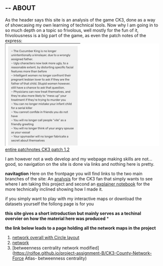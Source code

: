 --
ABOUT
--
As the header says this site is an analysis of the game CK3, done as a way of showcasing my own learning of technical tools.
Now why I am going in to so much depth on a topic so frivolous, well mostly for the fun of it, frivolousness is a big part of the game, as even the patch notes of the express:
<img src="images/CK3 funny.png" alt="hi" class="inline"/>
[entire patchnotes CK3 patch 1.2](https://www.crusaderkings.com/en/news/dev-diary-45-1-2-patch-notes?utm_source=stcom-owned&utm_medium=social-owned&utm_content=post&utm_campaign=crki3_ck_20201123_cawe_dd)


I am however not a web develop and my webpage making skills are not... good, so navigation on the site is done via links and nothing here is pretty.

**navitagtion**
Here on the frontpage you will find links to the two main branches of the site: An [analysis](https://rolfoe.github.io/project-assignment-B/analysis.md) for the CK3 fan that simply wants to see where I am taking this project and second an [explainer notebook](https://rolfoe.github.io/project-assignment-B/Explainer_notebook.md) for the more technically inclined showing how I made it. 

if you simply want to play with my interactive maps or download the datasets yourself the follong page is for you 




**this site gives a short introduction but mainly serves as a techinal overvier on how the material here was produced**
* 

**the link below leads to a page holding all the network maps in the project**
1. [network overall with Circle layout](https://rolfoe.github.io/project-assignment-B/CK3-County-Network-Circlelayout)
2. [network](https://rolfoe.github.io/project-assignment-B/CK3-County-Network-Force)
3. [betweenness centrality network modified](https://rolfoe.github.io/project-assignment-B/CK3-County-Network-Force Atlas- betweenness centrality)

